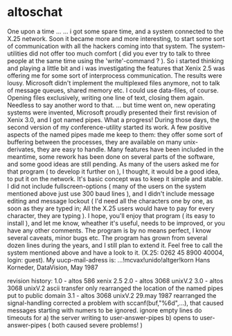 # altoschat

One upon a time ...
... i got some spare time, and a system connected to the X.25
network. Soon it became more and more interesting, to start
some sort of communication with all the hackers coming into
that system. The system-utilities did not offer too much
comfort ( did you ever try to talk to three people at the same
time using the 'write'-command ? ). So i started thinking and playing
a little bit and i was investigating the features that Xenix 2.5
was offering me for some sort of interprocess communication.
The results were lousy. Microsoft didn't implement the multiplexed
files anymore, not to talk of message queues, shared memory etc.
I could use data-files, of course. Opening files exclusively,
writing one line of text, closing them again. Needless to say another
word to that.
... but time went on, new operating systems were invented, Microsoft
proudly presented their first revision of Xenix 3.0, and I got
named pipes. What a progress!
During those days, the second version of my conference-utility started
its work. A few positive aspects of the named pipes made me keep
to them: they offer some sort of buffering between the processes,
they are available on many unix-derivates, they are easy to handle.
Many features have been included in the meantime, some rework
has been done on several parts of the software, and some good ideas
are still pending.
As many of the users asked me for that program ( to develop it further
on ), I thought, it would be a good idea, to put it on the network.
It's basic concept was to keep it simple and stable. I did not
include fullscreen-options ( many of the users on the system
mentioned above just use 300 baud lines ), and I didn't include
message editing and message lockout ( I'd need all the characters
one by one, as soon as they are typed in; All the X.25 users would have
to pay for every character, they are typing ).
I hope, you'll enjoy that program ( its easy to install ), and let
me know, wheather it's useful, needs to be improved, or you have
any other comments. The program is by no means perfect, I know
several caveats, minor bugs etc. The program has grown from several
dozen lines during the years, and I still plan to extend it.
Feel free to call the system mentioned above and have a look to it.
(X.25:  0262 45 8900 40004, login: guest).
My uucp-mail-adress is:   ...!mcvax!unido!altger!korn
Hans Korneder, DataVision, May 1987

revision history:
1.0  -  altos 586 xenix 2.5
2.0  -  altos 3068 unixV.2
3.0  -  altos 3068 unixV.2
        ascii transfer only
        rearranged the location of the named pipes
        put to public domain
3.1  -  altos 3068 unixV.2  29.may 1987
        rearranged the signal-handling
        corrected a problem with sccanf(buf,"%6d",...), that
        caused messages starting with numers to be ignored.
        ignore empty lines
		do timeouts for a) the server writing to user-answer-pipes
		b) opens to user-answer-pipes ( both caused severe problems! )
